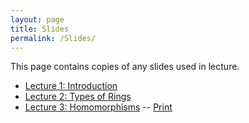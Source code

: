 ```yaml
---
layout: page
title: Slides
permalink: /Slides/
---
```


This page contains copies of any slides used in lecture.

- [Lecture 1: Introduction](../slides/Lecture1.pdf)
- [Lecture 2: Types of Rings](../slides/Lecture2.pdf)
- [Lecture 3: Homomorphisms](../slides/Lecture3.pdf) -- [Print](../slides/print_Lecture3.pdf)


